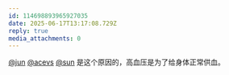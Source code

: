 ```yaml
---
id: 114698893965927035
date: 2025-06-17T13:17:08.729Z
reply: true
media_attachments: 0
---
```


[@jun](https://social.luzhaojun.com/@jun) [@acevs](https://mastodon.social/@acevs) [@sun](https://jiong.us/@sun) 是这个原因的，高血压是为了给身体正常供血。

